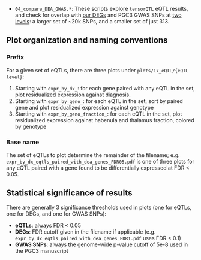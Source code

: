 - `04_compare_DEA_GWAS.*`: These scripts explore `tensorQTL` eQTL results, and check for overlap with [our DEGs](https://github.com/LieberInstitute/Habenula_Pilot/blob/d3810a75cb9dba46b14e6cb51a3bdac44c8abe1d/code/17_eQTL/04_compare_DEA_GWAS.R#L33-L36) and PGC3 GWAS SNPs at [two levels](https://github.com/LieberInstitute/Habenula_Pilot/blob/d3810a75cb9dba46b14e6cb51a3bdac44c8abe1d/code/17_eQTL/04_compare_DEA_GWAS.R#L37-L43): a larger set of ~20k SNPs, and a smaller set of just 313.

## Plot organization and naming conventions

### Prefix

For a given set of eQTLs, there are three plots under `plots/17_eQTL/{eQTL level}`:

1. Starting with `expr_by_dx_`: for each gene paired with any eQTL in the set, plot residualized expression against diagnosis.
2. Starting with `expr_by_geno_`: for each eQTL in the set, sort by paired gene and plot residualized expression against genotype
3. Starting with `expr_by_geno_fraction_`: for each eQTL in the set, plot residualized expression against habenula and thalamus fraction, colored by genotype

### Base name

The set of eQTLs to plot determine the remainder of the filename; e.g. `expr_by_dx_eqtls_paired_with_dea_genes_FDR05.pdf` is one of three plots for any eQTL paired with a gene found to be differentially expressed at FDR < 0.05.

## Statistical significance of results

There are generally 3 significance thresholds used in plots (one for eQTLs, one for DEGs, and one for GWAS SNPs):

- **eQTLs**: always FDR < 0.05
- **DEGs**: FDR cutoff given in the filename if applicable (e.g. `expr_by_dx_eqtls_paired_with_dea_genes_FDR1.pdf` uses FDR < 0.1)
- **GWAS SNPs**: always the genome-wide p-value cutoff of 5e-8 used in the PGC3 manuscript

